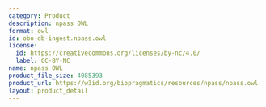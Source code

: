 ```yaml
---
category: Product
description: npass OWL
format: owl
id: obo-db-ingest.npass.owl
license:
  id: https://creativecommons.org/licenses/by-nc/4.0/
  label: CC-BY-NC
name: npass OWL
product_file_size: 4085393
product_url: https://w3id.org/biopragmatics/resources/npass/npass.owl
layout: product_detail
---
```

